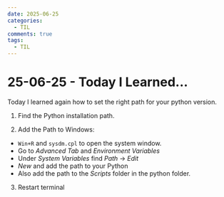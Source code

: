 ```yaml
---
date: 2025-06-25
categories:
  - TIL
comments: true
tags:
  - TIL
---
```


# 25-06-25 - Today I Learned...
Today I learned again how to set the right path for your python version.

1. Find the Python installation path.

2. Add the Path to Windows:
  - `Win+R` and `sysdm.cpl` to open the system window.
  - Go to *Advanced Tab* and *Environment Variables*
  - Under *System Variables* find *Path* -> *Edit*
  - *New* and add the path to your Python
  - Also add the path to the *Scripts* folder in the python folder.

3. Restart terminal

